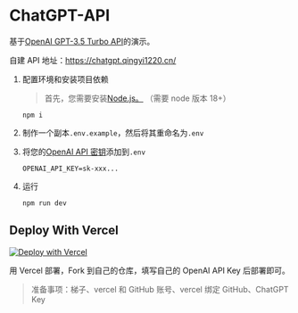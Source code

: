 # ChatGPT-API

基于[OpenAI GPT-3.5 Turbo API](https://platform.openai.com/docs/guides/chat)的演示。

自建 API 地址：https://chatgpt.qingyi1220.cn/

1. 配置环境和安装项目依赖

   > 首先，您需要安装[Node.js。](https://nodejs.org/) （需要 node 版本 18+）

   ```shell
   npm i
   ```

2. 制作一个副本`.env.example`，然后将其重命名为`.env`
3. 将您的[OpenAI API 密钥](https://platform.openai.com/account/api-keys)添加到`.env`
   ```
   OPENAI_API_KEY=sk-xxx...
   ```
4. 运行
   ```shell
   npm run dev
   ```

## Deploy With Vercel

[![Deploy with Vercel](https://vercel.com/button)](https://vercel.com/new/clone?repository-url=https://github.com/TsingYi1263/ChatGPT&env=OPENAI_API_KEY&envDescription=OpenAI%20API%20Key&envLink=https://platform.openai.com/account/api-keys)

用 Vercel 部署，Fork 到自己的仓库，填写自己的 OpenAI API Key 后部署即可。

> 准备事项：梯子、vercel 和 GitHub 账号、vercel 绑定 GitHub、ChatGPT Key
